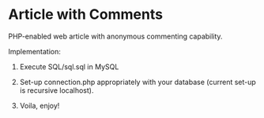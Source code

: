 # Article with Comments
PHP-enabled web article with anonymous commenting capability. 

Implementation:

1) Execute SQL/sql.sql in MySQL

2) Set-up connection.php appropriately with your database (current set-up is recursive localhost). 
3) Voila, enjoy! 
